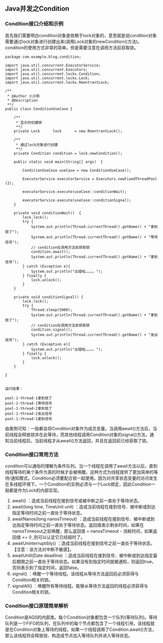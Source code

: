 ## Java并发之Condition

### Condition接口介绍和示例

首先我们需要明白condition对象是依赖于lock对象的，意思就是说condition对象需要通过lock对象进行创建出来(调用Lock对象的newCondition()方法)。condition的使用方式非常的简单。但是需要注意在调用方法前获取锁。

```
package com.example.blog.condition;

import java.util.concurrent.ExecutorService;
import java.util.concurrent.Executors;
import java.util.concurrent.locks.Condition;
import java.util.concurrent.locks.Lock;
import java.util.concurrent.locks.ReentrantLock;

/**
 * @Author 小沙弥
 * @Description
 **/
public class ConditionUseCase {

    /**
     * 显示的创建锁
     **/
    private Lock      lock      = new ReentrantLock();

    /**
     * 通过lock对象进行创建
     **/
    private Condition condition = lock.newCondition();

    public static void main(String[] args)  {

        ConditionUseCase useCase = new ConditionUseCase();

        ExecutorService executorService = Executors.newFixedThreadPool (2);

        executorService.execute(useCase::conditionWait);

        executorService.execute(useCase::conditionSignal);
    }

    private void conditionWait()  {
        lock.lock();
        try {
            System.out.println(Thread.currentThread().getName() + "拿到锁了");
            System.out.println(Thread.currentThread().getName() + "等待信号");
            // condition在调用方法前获取锁
            condition.await();
            System.out.println(Thread.currentThread().getName() + "拿到信号");
        } catch (Exception e){
            System.out.println("出错啦。。。。。");
        } finally {
            lock.unlock();
        }
    }

    private void conditionSignal() {
        lock.lock();
        try {
            Thread.sleep(5000);
            System.out.println(Thread.currentThread().getName() + "拿到锁了");
            // condition在调用方法前获取锁
            condition.signal();
            System.out.println(Thread.currentThread().getName() + "发出信号");
        } catch (Exception e){
            System.out.println("出错啦。。。。。");
        } finally {
            lock.unlock();
        }
    }

}


运行结果：

pool-1-thread-1拿到锁了
pool-1-thread-1等待信号
pool-1-thread-2拿到锁了
pool-1-thread-2发出信号
pool-1-thread-1拿到信号
```

由案例可知：一般都会将Condition对象作为成员变量。当调用await()方法后，当前线程会释放锁并在此等待，而其他线程调用Condition对象的signal()方法，通知当前线程后，当前线程才从await()方法返回，并且在返回前已经获取了锁。

### Condition接口常用方法

condition可以通俗的理解为条件队列。当一个线程在调用了await方法以后，直到线程等待的某个条件为真的时候才会被唤醒。这种方式为线程提供了更加简单的等待/通知模式。Condition必须要配合锁一起使用，因为对共享状态变量的访问发生在多线程环境下。一个Condition的实例必须与一个Lock绑定，因此Condition一般都是作为Lock的内部实现。

1. await() ：造成当前线程在接到信号或被中断之前一直处于等待状态。
2. await(long time, TimeUnit unit) ：造成当前线程在接到信号、被中断或到达指定等待时间之前一直处于等待状态。
3. awaitNanos(long nanosTimeout) ：造成当前线程在接到信号、被中断或到达指定等待时间之前一直处于等待状态。返回值表示剩余时间，如果在nanosTimesout之前唤醒，那么返回值 = nanosTimeout - 消耗时间，如果返回值 <= 0 ,则可以认定它已经超时了。
4. awaitUninterruptibly() ：造成当前线程在接到信号之前一直处于等待状态。【注意：该方法对中断不敏感】。
5. awaitUntil(Date deadline) ：造成当前线程在接到信号、被中断或到达指定最后期限之前一直处于等待状态。如果没有到指定时间就被通知，则返回true，否则表示到了指定时间，返回false。
6. signal() ：唤醒一个等待线程。该线程从等待方法返回前必须获得与Condition相关的锁。
7. signalAll() ：唤醒所有等待线程。能够从等待方法返回的线程必须获得与Condition相关的锁。

### Condition接口原理简单解析

Condition是AQS的内部类。每个Condition对象都包含一个队列(等待队列)。等待队列是一个FIFO的队列，在队列中的每个节点都包含了一个线程引用，该线程就是在Condition对象上等待的线程，如果一个线程调用了Condition.await()方法，那么该线程将会释放锁、构造成节点加入等待队列并进入等待状态。

